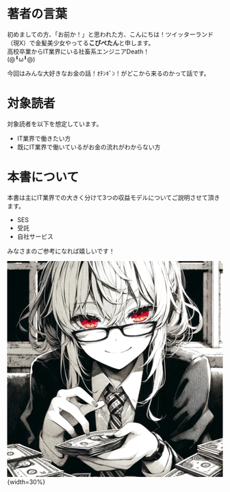 # 著者の言葉

初めましての方、「お前か！」と思われた方、こんにちは！ツイッターランド（現X）で金髪美少女やってる**こぴぺたん**と申します。<br>
高校卒業からIT業界にいる社畜系エンジニアDeath！<br>
(@╹ω╹@)

今回はみんな大好きなお金の話！ｵﾁﾝｷﾞﾝ！がどこから来るのかって話です。

# 対象読者

対象読者を以下を想定しています。

- IT業界で働きたい方
- 既にIT業界で働いているがお金の流れがわからない方

# 本書について

本書は主にIT業界での大きく分けて3つの収益モデルについてご説明させて頂きます。
- SES
- 受託
- 自社サービス

みなさまのご参考になれば嬉しいです！

![お金を数えている美少女](./images/preface/money2.webp){width=30%}

